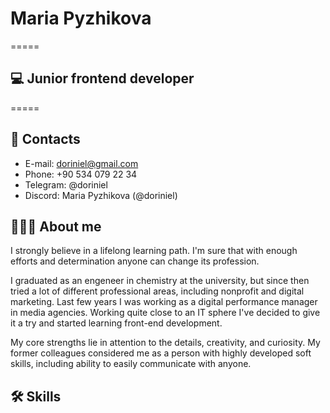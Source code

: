 # Maria Pyzhikova
=====
## 💻 Junior frontend developer
=====
## 📧 Contacts
* E-mail: doriniel@gmail.com
* Phone: +90 534 079 22 34
* Telegram: @doriniel
* Discord: Maria Pyzhikova (@doriniel)
## 👩🏻‍🦰 About me
I strongly believe in a lifelong learning path. I'm sure that with enough efforts and determination anyone can change its profession.

I graduated as an engeneer in chemistry at the university, but since then tried a lot of different professional areas, including nonprofit and digital marketing. Last few years I was working as a digital performance manager in media agencies.
Working quite close to an IT sphere I've decided to give it a try and started learning front-end development. 

My core strengths lie in attention to the details, creativity, and curiosity.
My former colleagues considered me as a person with highly developed soft skills, including ability to easily communicate with anyone.
## 🛠 Skills
